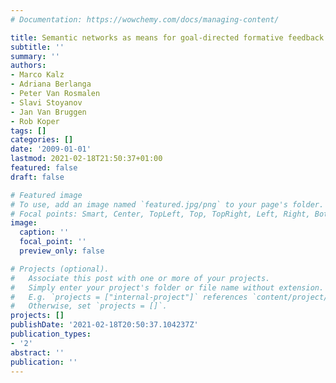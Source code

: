 ```yaml
---
# Documentation: https://wowchemy.com/docs/managing-content/

title: Semantic networks as means for goal-directed formative feedback
subtitle: ''
summary: ''
authors:
- Marco Kalz
- Adriana Berlanga
- Peter Van Rosmalen
- Slavi Stoyanov
- Jan Van Bruggen
- Rob Koper
tags: []
categories: []
date: '2009-01-01'
lastmod: 2021-02-18T21:50:37+01:00
featured: false
draft: false

# Featured image
# To use, add an image named `featured.jpg/png` to your page's folder.
# Focal points: Smart, Center, TopLeft, Top, TopRight, Left, Right, BottomLeft, Bottom, BottomRight.
image:
  caption: ''
  focal_point: ''
  preview_only: false

# Projects (optional).
#   Associate this post with one or more of your projects.
#   Simply enter your project's folder or file name without extension.
#   E.g. `projects = ["internal-project"]` references `content/project/deep-learning/index.md`.
#   Otherwise, set `projects = []`.
projects: []
publishDate: '2021-02-18T20:50:37.104237Z'
publication_types:
- '2'
abstract: ''
publication: ''
---
```

